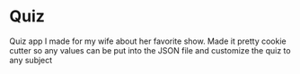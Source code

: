 # Quiz

Quiz app I made for my wife about her favorite show. Made it pretty cookie cutter so any values can be put into the JSON file and customize the quiz to any subject
